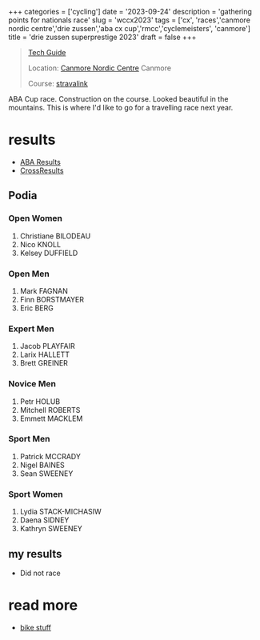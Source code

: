 +++
categories = ['cycling']
date = '2023-09-24'
description = 'gathering points for nationals race'
slug = 'wccx2023'
tags = ['cx', 'races','canmore nordic centre','drie zussen','aba cx cup','rmcc','cyclemeisters', 'canmore']
title = 'drie zussen superprestige 2023'
draft = false
+++

> [Tech Guide](https://docs.google.com/document/d/1mFXIVfe8Va_sB24oZAgKyfTCuMIbOAgo163IjusqNrw/edit) 
>
> Location: [Canmore Nordic Centre](/../../bike/nordiccentre/) Canmore
>
> Course: [stravalink](http://strava.com/segments/35509790)

ABA Cup race. Construction on the course. Looked beautiful in the mountains. This is where I'd like to go for a travelling race next year. 

# results

* [ABA Results](https://zone4.ca/race/2023-09-24/7bb203b8/results)
* [CrossResults](https://www.crossresults.com/race/11722)

## Podia

### Open Women

1. Christiane BILODEAU
2. Nico KNOLL
3. Kelsey DUFFIELD

### Open Men

1. Mark FAGNAN
2. Finn BORSTMAYER
3. Eric BERG

### Expert Men

1. Jacob PLAYFAIR
2. Larix HALLETT
3. Brett GREINER

### Novice Men

1. Petr HOLUB
2. Mitchell ROBERTS
3. Emmett MACKLEM

### Sport Men

1. Patrick MCCRADY
2. Nigel BAINES
3. Sean SWEENEY

### Sport Women

1. Lydia STACK-MICHASIW
2. Daena SIDNEY
3. Kathryn SWEENEY

## my results

* Did not race

# read more

* [bike stuff](../../index/)